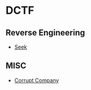 # DCTF
## Reverse Engineering
- [Seek](https://github.com/TwentySick/CTF/tree/main/2022/DCTF/reverse_engineering/seek)

## MISC
- [Corrupt Company](https://github.com/TwentySick/CTF/tree/main/2022/DCTF/misc/corrupt_company)
